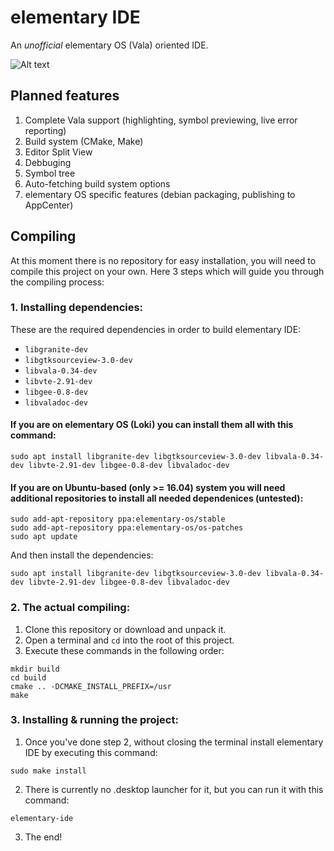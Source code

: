# elementary IDE
An _unofficial_ elementary OS (Vala) oriented IDE.

![Alt text](http://i.imgur.com/A4gkLmw.png "Screenshot")

## Planned features
1. Complete Vala support (highlighting, symbol previewing, live error reporting)
2. Build system (CMake, Make)
3. Editor Split View
4. Debbuging
5. Symbol tree
6. Auto-fetching build system options
7. elementary OS specific features (debian packaging, publishing to AppCenter)

## Compiling
At this moment there is no repository for easy installation, you will need to compile this project on your own.
Here 3 steps which will guide you through the compiling process:

### 1. Installing dependencies:
  These are the required dependencies in order to build elementary IDE:
  * `libgranite-dev`
  * `libgtksourceview-3.0-dev`
  * `libvala-0.34-dev`
  * `libvte-2.91-dev`
  * `libgee-0.8-dev`
  * `libvaladoc-dev`
  
  
  #### If you are on elementary OS (Loki) you can install them all with this command:
  ```shell
sudo apt install libgranite-dev libgtksourceview-3.0-dev libvala-0.34-dev libvte-2.91-dev libgee-0.8-dev libvaladoc-dev
```


  #### If you are on Ubuntu-based (only >= 16.04) system you will need additional repositories to install all needed dependenices (untested):
  ```shell
sudo add-apt-repository ppa:elementary-os/stable
sudo add-apt-repository ppa:elementary-os/os-patches
sudo apt update
```

  And then install the dependencies:
  ```shell
sudo apt install libgranite-dev libgtksourceview-3.0-dev libvala-0.34-dev libvte-2.91-dev libgee-0.8-dev libvaladoc-dev
```

### 2. The actual compiling:
  1. Clone this repository or download and unpack it.
  2. Open a terminal and `cd` into the root of this project.
  3. Execute these commands in the following order:
  
  ```shell
mkdir build
cd build
cmake .. -DCMAKE_INSTALL_PREFIX=/usr
make
```

### 3. Installing & running the project:
  1. Once you've done step 2, without closing the terminal install elementary IDE by executing this command:
  ```shell
  sudo make install
  ```
  
  2. There is currently no .desktop launcher for it, but you can run it with this command:
  ```shell
  elementary-ide
  ```
  
  3. The end!
